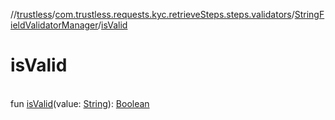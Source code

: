 //[trustless](../../../index.md)/[com.trustless.requests.kyc.retrieveSteps.steps.validators](../index.md)/[StringFieldValidatorManager](index.md)/[isValid](is-valid.md)

# isValid

\
fun [isValid](is-valid.md)(value: [String](https://kotlinlang.org/api/latest/jvm/stdlib/kotlin/-string/index.html)): [Boolean](https://kotlinlang.org/api/latest/jvm/stdlib/kotlin/-boolean/index.html)
